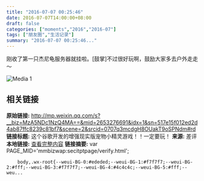 ```yaml
---
title: "2016-07-07 00:25:46"
date: 2016-07-07T14:00:00+08:00
draft: false
categories: ["moments","2016","2016-07"]
tags: ["朋友圈","生活记录"]
summary: "2016-07-07 00:25:46..."
---
```


刚收了第一只杰尼龟服务器就挂啦。[鼓掌]不过很好玩啊，鼓励大家多去户外走走～

![Media 1](/Moments/photos/2016-07-07/201607070025460.jpg)

## 相关链接

**原始链接:** http://mp.weixin.qq.com/s?__biz=MzA5NDc1NzQ4MA==&mid=2653276691&idx=1&sn=517e15f012ed2d4ab87ffc8239c81bf7&scene=2&srcid=0707q3mcdgH8OUakT9oSPNdm#rd
**链接标题:** 这个谷歌开发的增强现实版宠物小精灵游戏！！一定要玩！
**来源:** 差评
**本地链接:** [查看完整内容](/link_content/2016/07/2016-07-07-4/link_content/)
**链接摘要:** var PAGE_MID='mmbizwap:secitptpage/verify.html';

        
        body,.wx-root{--weui-BG-0:#ededed;--weui-BG-1:#f7f7f7;--weui-BG-2:#fff;--weui-BG-3:#f7f7f7;--weui-BG-4:#4c4c4c;--weui-BG-5:#fff;--weu...

